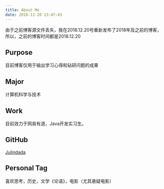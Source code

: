 ```yaml
---
title: About Me
date: 2018-12-20 13:47:43
---
```


由于之前博客源文件丢失，我在2018.12.20号重新发布了2018年及之前的博客，所以，之前的博客时间都是2018.12.20

Purpose
---
目前博客仅用于输出学习心得和钻研问题的成果

Major
---
计算机科学与技术

Work
---
目前效力于网易有道，Java开发实习生。

GitHub
---
[Julindada](https://github.com/Julindada)

Personal Tag
---
喜欢思考，历史，文学《论语》，电影（尤其悬疑电影）
